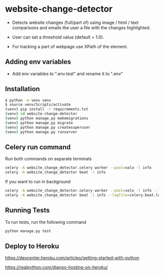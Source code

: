 # website-change-detector
- Detects website changes (full/part of) using image / html / text comparisons and emails the user a file with the changes highlighted. 

- User can set a threshold value (default = 1.0). 

- For tracking a part of webpage use XPath of the element.

## Adding env variables

- Add env variables to ".env.test" and rename it to ".env"

## Installation

```bash
$ python -m venv venv
$ source venv/Scripts/activate
(venv) pip install -r requirements.txt
(venv) cd website-change-detector
(venv) python manage.py makemigrations
(venv) python manage.py migrate
(venv) python manage.py createsuperuser
(venv) python manage.py runserver
```

## Celery run command

Run both commands on separate terminals

```bash
celery -A website_change_detector.celery worker --pool=solo -l info
celery -A website_change_detector beat -l info
```

If you want to run in background
```bash
celery -A website_change_detector.celery worker --pool=solo -l info --logfile=celery.log --detach
celery -A website_change_detector beat -l info --logfile=celery.beat.log --detach 
```

## Running Tests

To run tests, run the following command

```bash
python manage.py test
```

## Deploy to Heroku

https://devcenter.heroku.com/articles/getting-started-with-python

https://realpython.com/django-hosting-on-heroku/